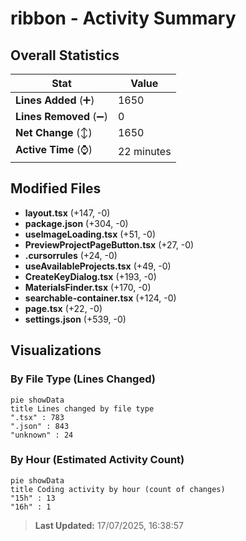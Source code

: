 # ribbon - Activity Summary 

## Overall Statistics

| Stat                   | Value                                                             |
| ---------------------- | ----------------------------------------------------------------- |
| **Lines Added** (➕)   | 1650                                          |
| **Lines Removed** (➖) | 0                                        |
| **Net Change** (↕)    | 1650                |
| **Active Time** (⌚)   | 22 minutes |


## Modified Files
- **layout.tsx** (+147, -0)
- **package.json** (+304, -0)
- **useImageLoading.tsx** (+51, -0)
- **PreviewProjectPageButton.tsx** (+27, -0)
- **.cursorrules** (+24, -0)
- **useAvailableProjects.tsx** (+49, -0)
- **CreateKeyDialog.tsx** (+193, -0)
- **MaterialsFinder.tsx** (+170, -0)
- **searchable-container.tsx** (+124, -0)
- **page.tsx** (+22, -0)
- **settings.json** (+539, -0)

## Visualizations

### By File Type (Lines Changed)

```mermaid
pie showData
title Lines changed by file type
".tsx" : 783
".json" : 843
"unknown" : 24
```

### By Hour (Estimated Activity Count)

```mermaid
pie showData
title Coding activity by hour (count of changes)
"15h" : 13
"16h" : 1
```


> **Last Updated:** 17/07/2025, 16:38:57